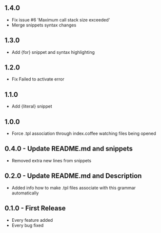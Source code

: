 ## 1.4.0
* Fix issue #6 'Maximum call stack size exceeded'
* Merge snippets syntax changes

## 1.3.0
* Add {for} snippet and syntax highlighting

## 1.2.0
* Fix Failed to activate error

## 1.1.0
* Add {literal} snippet

## 1.0.0 
* Force .tpl association through index.coffee watching files being opened

## 0.4.0 - Update README.md and snippets
* Removed extra new lines from snippets

## 0.2.0 - Update README.md and Description
* Added info how to make .tpl files associate with this grammar automatically

## 0.1.0 - First Release
* Every feature added
* Every bug fixed
